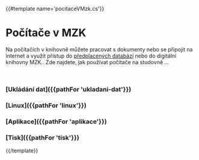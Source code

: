 {{#template name='pocitaceVMzk.cs'}}
# Počítače v MZK

Na počítačích v knihovně můžete pracovat s dokumenty nebo se připojit na internet a využít přístup do 
<a href="https://www.mzk.cz/katalogy-databaze/databaze" target="_blank">předplacených databází</a>
nebo do digitální knihovny MZK.. 
Zde najdete, jak používat počítače na studovně …

<br>

### [Ukládání dat]({{pathFor 'ukladani-dat'}})
### [Linux]({{pathFor 'linux'}})
### [Aplikace]({{pathFor 'aplikace'}})
### [Tisk]({{pathFor 'tisk'}})
{{/template}}